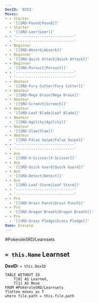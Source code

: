 ```yaml
---
DexID: '0253'
Moves:
- - Starter
  - '[[SRD-Pound|Pound]]'
- - Starter
  - '[[SRD-Leer|Leer]]'
- - '---------------------------'
  - '---------------------------'
- - Beginner
  - '[[SRD-Absorb|Absorb]]'
- - Beginner
  - '[[SRD-Quick Attack|Quick Attack]]'
- - Beginner
  - '[[SRD-Pursuit|Pursuit]]'
- - '---------------------------'
  - '---------------------------'
- - Amateur
  - '[[SRD-Fury Cutter|Fury Cutter]]'
- - Amateur
  - '[[SRD-Mega Drain|Mega Drain]]'
- - Amateur
  - '[[SRD-Screech|Screech]]'
- - Amateur
  - '[[SRD-Leaf Blade|Leaf Blade]]'
- - Amateur
  - '[[SRD-Agility|Agility]]'
- - Amateur
  - '[[SRD-Slam|Slam]]'
- - Amateur
  - '[[SRD-False Swipe|False Swipe]]'
- - '---------------------------'
  - '---------------------------'
- - Ace
  - '[[SRD-X-Scissor|X-Scissor]]'
- - Ace
  - '[[SRD-Quick Guard|Quick Guard]]'
- - Ace
  - '[[SRD-Detect|Detect]]'
- - Ace
  - '[[SRD-Leaf Storm|Leaf Storm]]'
- - '---------------------------'
  - '---------------------------'
- - Pro
  - '[[SRD-Drain Punch|Drain Punch]]'
- - Pro
  - '[[SRD-Dragon Breath|Dragon Breath]]'
- - Pro
  - '[[SRD-Grass Pledge|Grass Pledge]]'
Name: Grovyle
---
```


#PokeroleSRD/Learnsets

## `= this.Name` Learnset

**DexID:** `= this.DexID`

```dataview
TABLE WITHOUT ID
    T[0] AS Learned,
    T[1] AS Move
FROM #PokeroleSRD/Learnsets
flatten moves as T
where file.path = this.file.path
```
